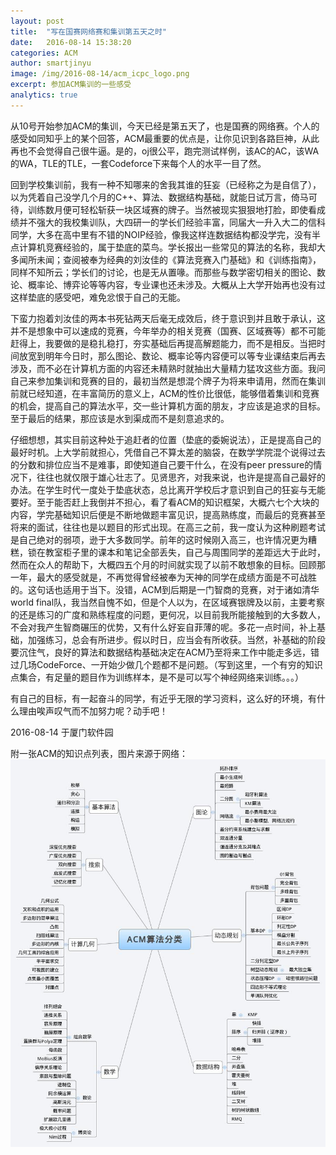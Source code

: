 ```yaml
---
layout: post
title:  "写在国赛网络赛和集训第五天之时"
date:   2016-08-14 15:38:20
categories: ACM
author: smartjinyu
image: /img/2016-08-14/acm_icpc_logo.png
excerpt: 参加ACM集训的一些感受
analytics: true
---
```


从10号开始参加ACM的集训，今天已经是第五天了，也是国赛的网络赛。个人的感受如同知乎上的某个回答，ACM最重要的优点是，让你见识到各路巨神，从此再也不会觉得自己很牛逼。是的，oj很公平，跑完测试样例，该AC的AC，该WA的WA，TLE的TLE，一套Codeforce下来每个人的水平一目了然。

回到学校集训前，我有一种不知哪来的舍我其谁的狂妄（已经称之为是自信了），以为凭着自己没学几个月的C++、算法、数据结构基础，就能日试万言，倚马可待，训练数月便可轻松斩获一块区域赛的牌子。当然被现实狠狠地打脸，即使看成绩并不强大的我校集训队，大四研一的学长们经验丰富，同届大一升入大二的信科同学，大多在高中里有不错的NOIP经验，像我这样连数据结构都没学完，没有半点计算机竞赛经验的，属于垫底的菜鸟。学长报出一些常见的算法的名称，我却大多闻所未闻；查阅被奉为经典的刘汝佳的《算法竞赛入门基础》和《训练指南》，同样不知所云；学长们的讨论，也是无从置喙。而那些与数学密切相关的图论、数论、概率论、博弈论等等内容，专业课也还未涉及。大概从上大学开始再也没有过这样垫底的感受吧，难免忿恨于自己的无能。

下蛮力抱着刘汝佳的两本书死钻两天后毫无成效后，终于意识到并且敢于承认，这并不是想象中可以速成的竞赛，今年举办的相关竞赛（国赛、区域赛等）都不可能赶得上，我要做的是稳扎稳打，夯实基础后再提高解题能力，而不是相反。当把时间放宽到明年今日时，那么图论、数论、概率论等内容便可以等专业课结束后再去涉及，而不必在计算机方面的内容还未精熟时就抽出大量精力猛攻这些方面。我问自己来参加集训和竞赛的目的，最初当然是想混个牌子为将来申请用，然而在集训前就已经知道，在丰富简历的意义上，ACM的性价比很低，能够借着集训和竞赛的机会，提高自己的算法水平，交一些计算机方面的朋友，才应该是追求的目标。至于最后的结果，那应该是水到渠成而不是刻意追求的。

仔细想想，其实目前这种处于追赶者的位置（垫底的委婉说法），正是提高自己的最好时机。上大学前就担心，凭借自己不算太差的脑袋，在数学学院混个说得过去的分数和排位应当不是难事，即使知道自己要干什么，在没有peer pressure的情况下，往往也就仅限于雄心壮志了。见贤思齐，对我来说，也许是提高自己最好的办法。在学生时代一度处于垫底状态，总比离开学校后才意识到自己的狂妄与无能要好。至于能否赶上我倒并不担心，看了看ACM的知识框架，大概六七个大块的内容，学完基础知识后便是不断地做题丰富见识，提高熟练度，而最后的竞赛甚至将来的面试，往往也是以题目的形式出现。在高三之前，我一度认为这种刷题考试是自己绝对的弱项，逊于大多数同学。前年的这时候刚入高三，也许情况更为糟糕，锁在教室柜子里的课本和笔记全部丢失，自己与周围同学的差距远大于此时，然而在众人的帮助下，大概四五个月的时间就实现了以前不敢想象的目标。回顾那一年，最大的感受就是，不再觉得曾经被奉为天神的同学在成绩方面是不可战胜的。这句话也适用于当下。没错，ACM到后期是一门智商的竞赛，对于诸如清华world final队，我当然自愧不如，但是个人以为，在区域赛银牌及以前，主要考察的还是练习的广度和熟练程度的问题，更何况，以目前我所能接触到的大多数人，不会对我产生智商碾压的优势，又有什么好妄自菲薄的呢。多花一点时间，补上基础，加强练习，总会有所进步。假以时日，应当会有所收获。当然，补基础的阶段要沉住气，良好的算法和数据结构基础决定在ACM乃至将来工作中能走多远，错过几场CodeForce、一开始少做几个题都不是问题。（写到这里，一个有穷的知识点集合，有足量的题目作为训练样本，是不是可以写个神经网络来训练。。。）

有自己的目标，有一起奋斗的同学，有近乎无限的学习资料，这么好的环境，有什么理由唉声叹气而不加努力呢？动手吧！

2016-08-14 于厦门软件园

附一张ACM的知识点列表，图片来源于网络：
![ACM](\img\2016-08-14\acm.jpg)